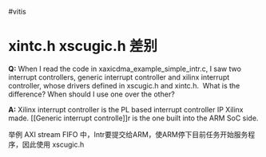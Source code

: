 #vitis
# xintc.h xscugic.h 差别

**Q:**
	When I read the code in xaxicdma_example_simple_intr.c, I saw two interrupt controllers, generic interrupt controller and xilinx interrupt controller, whose drivers defined in xscugic.h and xintc.h. 
	What is the difference? When should I use one over the other?

**A:**
	Xilinx interrupt controller is the PL based interrupt controller IP Xilinx made. [[Generic interrupt controlle]]r is the one built into the ARM SoC side.


举例 AXI stream FIFO 中，Intr要提交给ARM，使ARM停下目前任务开始服务程序，因此使用 xscugic.h 